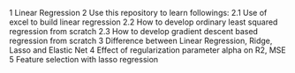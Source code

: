 1 Linear Regression
2 Use this repository to learn followings:
  2.1 Use of excel to build linear regression
  2.2 How to develop ordinary least squared regression from scratch
  2.3 How to develop gradient descent based regression from scratch
3 Difference between Linear Regression, Ridge, Lasso and Elastic Net
4 Effect of regularization parameter alpha on R2, MSE
5 Feature selection with lasso regression


